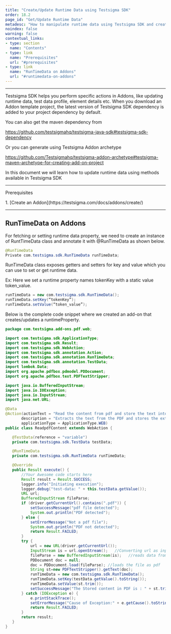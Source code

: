 ```yaml
---
title: "Create/Update Runtime Data using Testsigma SDK"
order: 18.2
page_id: "Get/Update Runtime Data"
metadesc: "How to manipulate runtime data using Testsigma SDK and create a runtime property for an add-on."
noindex: false
warning: false
contextual_links:
- type: section
  name: "Contents"
- type: link
  name: "Prerequisites"
  url: "#prerequisites"
- type: link
  name: "RunTimeData on Addons"
  url: "#runtimedata-on-addons"
---
```


---

Testsigma SDK helps you perform specific actions in Addons, like updating runtime data, test data profile, element details etc.  When you download an Addon template project, the latest version of Testsigma SDK dependency is added to your project dependency by default.

You can also get the maven dependency from 

https://github.com/testsigmahq/testsigma-java-sdk#testsigma-sdk-dependency

Or you can generate using Testsigma Addon archetype

https://github.com/Testsigmahq/testsigma-addon-archetype#testsigma-maven-archetype-for-creating-add-on-project

In this document we will learn how to update runtime data using methods available in Testsigma SDK

---
<p id="prerequisites">Prerequisites</p>
1. [Create an Addon](https://testsigma.com/docs/addons/create/)

---
## **RunTimeData on Addons**
For fetching or setting runtime data property, we need to create an instance of RuntTimeData  class and annotate it with @RunTimeData as shown below.

```java
@RunTimeData
Private com.testsigma.sdk.RunTimeData runTimeData;
```

RunTimeData class exposes getters and setters for key and value which you can use to set or get runtime data.


Ex: Here we set a runtime property names tokenKey with a static value token_value.

```java
runTimeData = new com.testsigma.sdk.RunTimeData();
runTimeData.setKey(“tokenKey”);
runTimeData.setValue(“token_value”);
```

Below is the complete code snippet where we created an add-on that creates/updates a runtimeProperty.

```java
package com.testsigma.add-ons.pdf.web;

import com.testsigma.sdk.ApplicationType;
import com.testsigma.sdk.Result;
import com.testsigma.sdk.WebAction;
import com.testsigma.sdk.annotation.Action;
import com.testsigma.sdk.annotation.RunTimeData;
import com.testsigma.sdk.annotation.TestData;
import lombok.Data;
import org.apache.pdfbox.pdmodel.PDDocument;
import org.apache.pdfbox.text.PDFTextStripper;

import java.io.BufferedInputStream;
import java.io.IOException;
import java.io.InputStream;
import java.net.URL;

@Data
@Action(actionText = "Read the content from pdf and store the text into a runtime-variable variable",
       description = "Extracts the text from the PDF and stores the extracted text into a run time variable",
       applicationType = ApplicationType.WEB)
public class ReadpdfContent extends WebAction {

   @TestData(reference = "variable")
   private com.testsigma.sdk.TestData testData;

   @RunTimeData
   private com.testsigma.sdk.RunTimeData runTimeData;

   @Override
   public Result execute() {
       //Your Awesome code starts here
       Result result = Result.SUCCESS;
       logger.info("Initiating execution");
       logger.debug("test-data: " + this.testData.getValue());
       URL url;
       BufferedInputStream fileParse;
       if (driver.getCurrentUrl().contains(".pdf")) {
           setSuccessMessage("pdf file detected");
           System.out.println("PDF detected");
       } else {
           setErrorMessage("Not a pdf file");
           System.out.println("PDF not detected");
           return Result.FAILED;
       }
       try {
           url = new URL(driver.getCurrentUrl());
           InputStream is = url.openStream();   //Converting url as input
           fileParse = new BufferedInputStream(is);   //reads data from file
           PDDocument doc = null;
           doc = PDDocument.load(fileParse); //loads the file as pdf
           String st=new PDFTextStripper().getText(doc);
           runTimeData = new com.testsigma.sdk.RunTimeData();
           runTimeData.setKey(testData.getValue().toString());
           runTimeData.setValue(st.trim());
           setSuccessMessage("The Stored content in PDF is : " + st.trim() + "and stored in the runtime variable :" + testData.getValue());
       } catch (IOException e) {
           e.printStackTrace();
           setErrorMessage("Cause of Exception:" + e.getCause().toString());
           return Result.FAILED;
       }
       return result;
   }
}
```


